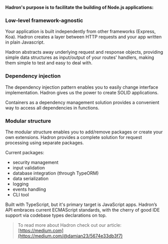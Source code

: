 **Hadron's purpose is to facilitate the building of Node.js applications:**

### Low-level framework-agnostic

Your application is built independently from other frameworks (Express, Koa). Hadron creates a layer between HTTP requests and your app written in plain Javascript.

Hadron abstracts away underlying request and response objects, providing simple data structures as input/output of your routes' handlers, making them simple to test and easy to deal with.

### Dependency injection

The dependency injection pattern enables you to easily change interface implementation. Hadron gives us the power to create SOLID applications.

Containers as a dependency management solution provides a convenient way to access all dependencies in functions.

### Modular structure

The modular structure enables you to add/remove packages or create your own extensions. Hadron provides a complete solution for request processing using separate packages.

Current packages:
* security management
* input validation
* database integration (through TypeORM)
* data serialization
* logging
* events handling
* CLI tool

Built with TypeScript, but it's primary target is JavaScript apps. Hadron’s API embraces current ECMAScript standards, with the cherry of good IDE support via codebase types declarations on top.

> To read more about Hadron check out our article: [https://medium.com](https://medium.com/@damian23/5674e33db3f7)
